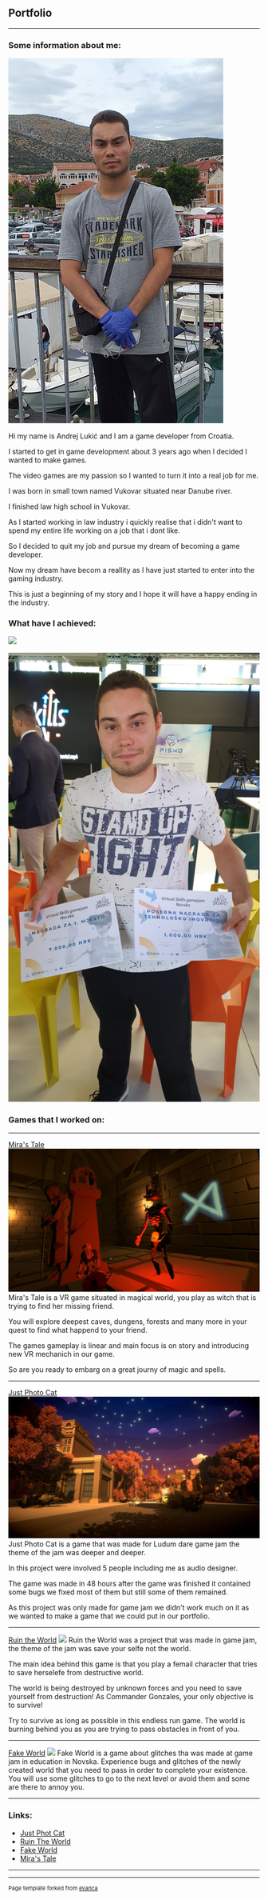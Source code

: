 ## Portfolio

---

### Some information about me: 

[](/sample_page)
<img src="images/Testna_Slika_1.png?raw=true"/>

Hi my name is Andrej Lukić and I am a game developer from Croatia.

I started to get in game development about 3 years ago when I decided I wanted to make games.

The video games are my passion so I wanted to turn it into a real job for me.

I was born in small town named Vukovar situated near Danube river.

I finished law high school in Vukovar.

As I started working in law industry i quickly realise that i didn't want to spend my entire life working on a job that i dont like.

So I decided to quit my job and pursue my dream of becoming a game developer.

Now my dream have becom a reallity as I have just started to enter into the gaming industry.

This is just a beginning of my story and I hope it will have a happy ending in the industry.

### What have I achieved: 

[](/sample_page)
<img src="images/Hakaton_Winner_Picture.png?raw=true"/>

[](/sample_page)
<img src="images/Moja_Hakaton_Slika.png?raw=true"/>

### Games that I worked on:

---
[Mira's Tale](/pdf/sample_presentation.pdf)
<img src="images/Miras_Tale_Picture.png?raw=true"/>
Mira's Tale is a VR game situated in magical world, you play as witch that is trying to find her missing friend.

You will explore deepest caves, dungens, forests and many more in your quest to find what happend to your friend.

The games gameplay is linear and main focus is on story and introducing new VR mechanich in our game.

So are you ready to embarg on a great journy of magic and spells.

---
[Just Photo Cat](http://example.com/)
<img src="images/Photo_Cat_Picture.png?raw=true"/>
Just Photo Cat is a game that was made for Ludum dare game jam the theme of the jam was deeper and deeper.

In this project were involved 5 people including me as audio designer.

The game was made in 48 hours after the game was finished it contained some bugs we fixed most of them but still some of them remained.

As this project was only made for game jam we didn't work much on it as we wanted to make a game that we could put in our portfolio.


---

[Ruin the World](/sample_page)
<img src="images/Ruin_The_World_Picture.png?raw=true"/>
Ruin the World was a project that was made in game jam, the theme of the jam was save your selfe not the world.

The main idea behind this game is that you play a femail character that tries to save herselefe from destructive world.

The world is being destroyed by unknown forces and you need to save yourself from destruction! As Commander Gonzales, your only objective is to survive!

Try to survive as long as possible in this endless run game. The world is burning behind you as you are trying to pass obstacles in front of you.

---

[Fake World](/sample_page)
<img src="images/Fake_World_Picture.png?raw=true"/>
Fake World is a game about glitches tha was made at game jam in education in Novska. Experience bugs and glitches of the newly created world that you need to pass in order to complete your existence.  You will use some glitches to go to the next level or avoid them and some are there to annoy you.

---


### Links:

- [Just Phot Cat](https://raven-insights.itch.io/just-photo-cat)
- [Ruin The World](https://thedynamitepriest.itch.io/ruin-the-world)
- [Fake World](https://thedynamitepriest.itch.io/fake-world)
- [Mira's Tale](https://youtu.be/J2Sd-hQ5LrE)

---




---
<p style="font-size:11px">Page template forked from <a href="https://github.com/evanca/quick-portfolio">evanca</a></p>
<!-- Remove above link if you don't want to attibute -->

